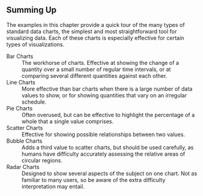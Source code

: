## Summing Up

The examples in this chapter provide a quick tour of the many types of standard data charts, the simplest and most straightforward tool for visualizing data. Each of these charts is especially effective for certain types of visualizations.

<dl class="dl-horizontal">
  <dt>Bar Charts</dt>
  <dd>The workhorse of charts. Effective at showing the change of a quantity over a small number of regular time intervals, or at comparing several different quantities against each other.</dd>
  <dt>Line Charts</dt>
  <dd>More effective than bar charts when there is a large number of data values to show, or for showing quantities that vary on an irregular schedule.</dd>
  <dt>Pie Charts</dt>
  <dd>Often overused, but can be effective to highlight the percentage of a whole that a single value comprises.</dd>
  <dt>Scatter Charts</dt>
  <dd>Effective for showing possible relationships between two values.</dd>
  <dt>Bubble Charts</dt>
  <dd>Adds a third value to scatter charts, but should be used carefully, as humans have difficulty accurately assessing the relative areas of circular regions.</dd>
  <dt>Radar Charts</dt>
  <dd>Designed to show several aspects of the subject on one chart. Not as familiar to many users, so be aware of the extra difficulty interpretation may entail.</dd>
</dl>